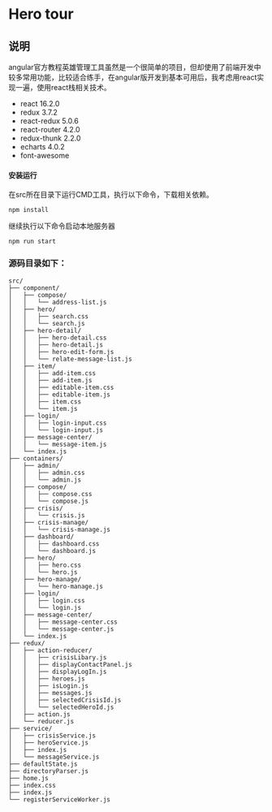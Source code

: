 # Hero tour

## 说明
angular官方教程英雄管理工具虽然是一个很简单的项目，但却使用了前端开发中较多常用功能，比较适合练手，在angular版开发到基本可用后，我考虑用react实现一遍，使用react栈相关技术。

+ react 16.2.0
+ redux 3.7.2
+ react-redux 5.0.6
+ react-router 4.2.0
+ redux-thunk 2.2.0
+ echarts 4.0.2
+ font-awesome

#### 安装运行
在src所在目录下运行CMD工具，执行以下命令，下载相关依赖。
<pre><code>npm install</code></pre>
继续执行以下命令启动本地服务器
<pre><code>npm run start</code></pre>

### 源码目录如下：
<pre><code>src/
├── component/
│   ├── compose/
│   │   └── address-list.js
│   ├── hero/
│   │   ├── search.css
│   │   └── search.js
│   ├── hero-detail/
│   │   ├── hero-detail.css
│   │   ├── hero-detail.js
│   │   ├── hero-edit-form.js
│   │   └── relate-message-list.js
│   ├── item/
│   │   ├── add-item.css
│   │   ├── add-item.js
│   │   ├── editable-item.css
│   │   ├── editable-item.js
│   │   ├── item.css
│   │   └── item.js
│   ├── login/
│   │   ├── login-input.css
│   │   └── login-input.js
│   ├── message-center/
│   │   └── message-item.js
│   └── index.js
├── containers/
│   ├── admin/
│   │   ├── admin.css
│   │   └── admin.js
│   ├── compose/
│   │   ├── compose.css
│   │   └── compose.js
│   ├── crisis/
│   │   └── crisis.js
│   ├── crisis-manage/
│   │   └── crisis-manage.js
│   ├── dashboard/
│   │   ├── dashboard.css
│   │   └── dashboard.js
│   ├── hero/
│   │   ├── hero.css
│   │   └── hero.js
│   ├── hero-manage/
│   │   └── hero-manage.js
│   ├── login/
│   │   ├── login.css
│   │   └── login.js
│   ├── message-center/
│   │   ├── message-center.css
│   │   └── message-center.js
│   └── index.js
├── redux/
│   ├── action-reducer/
│   │   ├── crisisLibary.js
│   │   ├── displayContactPanel.js
│   │   ├── displayLogIn.js
│   │   ├── heroes.js
│   │   ├── isLogin.js
│   │   ├── messages.js
│   │   ├── selectedCrisisId.js
│   │   └── selectedHeroId.js
│   ├── action.js
│   └── reducer.js
├── service/
│   ├── crisisService.js
│   ├── heroService.js
│   ├── index.js
│   └── messageService.js
├── defaultState.js
├── directoryParser.js
├── home.js
├── index.css
├── index.js
└── registerServiceWorker.js
</code></pre>